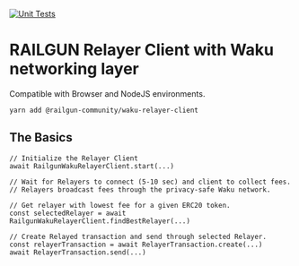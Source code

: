 [![Unit Tests](https://github.com/Railgun-Community/waku-relayer-client/actions/workflows/unit-tests.yml/badge.svg?branch=main)](https://github.com/Railgun-Community/waku-relayer-client/actions)

# RAILGUN Relayer Client with Waku networking layer

Compatible with Browser and NodeJS environments.

`yarn add @railgun-community/waku-relayer-client`

## The Basics

```
// Initialize the Relayer Client
await RailgunWakuRelayerClient.start(...)

// Wait for Relayers to connect (5-10 sec) and client to collect fees.
// Relayers broadcast fees through the privacy-safe Waku network.

// Get relayer with lowest fee for a given ERC20 token.
const selectedRelayer = await RailgunWakuRelayerClient.findBestRelayer(...)

// Create Relayed transaction and send through selected Relayer.
const relayerTransaction = await RelayerTransaction.create(...)
await RelayerTransaction.send(...)
```
